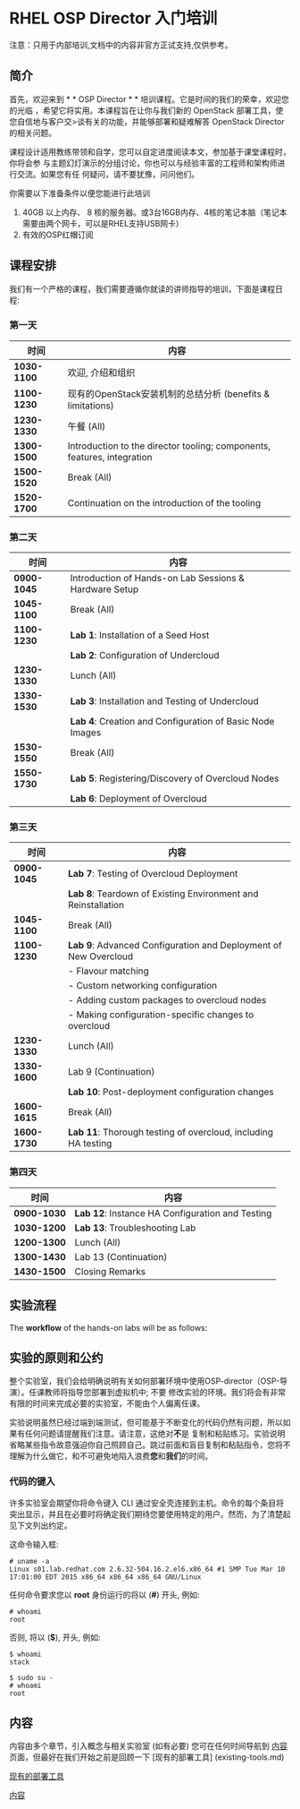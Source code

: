 RHEL OSP Director 入门培训
==================================

注意：只用于内部培训,文档中的内容非官方正试支持,仅供参考。

## 简介

首先，欢迎来到 * * OSP Director * * 培训课程。它是时间的我们的荣幸，欢迎您的光临
，希望它将实用。本课程旨在让你与我们新的 OpenStack 部署工具，使您自信地与客户交>谈有关的功能，并能够部署和疑难解答 OpenStack Director的相关问题。

课程设计适用教练带领和自学，您可以自定进度阅读本文，参加基于课堂课程时，你将会参
与主题幻灯演示的分组讨论，你也可以与经验丰富的工程师和架构师进行交流。如果您有任
何疑问，请不要犹豫，问问他们。


你需要以下准备条件以便您能进行此培训

1. 40GB 以上内存、 8 核的服务器。或3台16GB内存、4核的笔记本脑（笔记本需要由两个网卡，可以是RHEL支持USB网卡）
2. 有效的OSP红帽订阅

## 课程安排

我们有一个严格的课程，我们需要遵循你就读的讲师指导的培训，下面是课程日程:

### 第一天

时间          | 内容
------------- | -----------------
**1030-1100** | 欢迎, 介绍和组织
**1100-1230** | 现有的OpenStack安装机制的总结分析 (benefits & limitations)
**1230-1330** | 午餐 (All)
**1300-1500** | Introduction to the director tooling; components, features, integration
**1500-1520** | Break (All)
**1520-1700** | Continuation on the introduction of the tooling

### 第二天

时间          | 内容
------------- | -----------------
**0900-1045** | Introduction of Hands-on Lab Sessions & Hardware Setup
**1045-1100** | Break (All)
**1100-1230** | **Lab 1**: Installation of a Seed Host
              | **Lab 2**: Configuration of Undercloud
**1230-1330** | Lunch (All)
**1330-1530** | **Lab 3**: Installation and Testing of Undercloud
              | **Lab 4**: Creation and Configuration of Basic Node Images
**1530-1550** | Break (All)
**1550-1730** | **Lab 5**: Registering/Discovery of Overcloud Nodes
              | **Lab 6**: Deployment of Overcloud

### 第三天

时间          | 内容
------------- | -----------------
**0900-1045** | **Lab 7**: Testing of Overcloud Deployment
              | **Lab 8**: Teardown of Existing Environment and Reinstallation
**1045-1100** | Break (All)
**1100-1230** | **Lab 9**: Advanced Configuration and Deployment of New Overcloud
              | - Flavour matching
              | - Custom networking configuration
              | - Adding custom packages to overcloud nodes
              | - Making configuration-specific changes to overcloud
**1230-1330** | Lunch (All)
**1330-1600** | Lab 9 (Continuation)
              | **Lab 10**: Post-deployment configuration changes
**1600-1615** | Break (All)
**1600-1730** | **Lab 11**: Thorough testing of overcloud, including HA testing

### 第四天

时间          | 内容
------------- | -----------------
**0900-1030** | **Lab 12**: Instance HA Configuration and Testing
**1030-1200** | **Lab 13**: Troubleshooting Lab
**1200-1300** | Lunch (All)
**1300-1430** | Lab 13 (Continuation)
**1430-1500** | Closing Remarks


## 实验流程

The **workflow** of the hands-on labs will be as follows:

## 实验的原则和公约

整个实验室，我们会给明确说明有关如何部署环境中使用OSP-director（OSP-导演）。任课教师将指导您部署到虚拟机中; 不要 修改实验的环境。我们将会有非常有限的时间来完成必要的实验室，不能由个人偏离任课。

实验说明虽然已经过端到端测试，但可能基于不断变化的代码仍然有问题，所以如果有任何问题请提醒我们注意。请注意，这绝对**不**是 复制和粘贴练习。实验说明省略某些指令故意强迫你自己照顾自己。跳过前面和盲目复制和粘贴指令，您将不理解为什么做它，和不可避免地陷入浪费**您**和**我们**的时间。

### 代码的键入

许多实验室会期望你将命令键入 CLI 通过安全壳连接到主机。命令的每个条目将突出显示，并且在必要时将确定我们期待您要使用特定的用户。然而，为了清楚起见下文列出约定。

这命令输入框:

~~~
# uname -a
Linux s01.lab.redhat.com 2.6.32-504.16.2.el6.x86_64 #1 SMP Tue Mar 10 17:01:00 EDT 2015 x86_64 x86_64 x86_64 GNU/Linux
~~~

任何命令要求您以 **root** 身份运行的将以 (**#**) 开头, 例如:

~~~
# whoami
root
~~~

否则, 将以 (**$**), 开头, 例如:

~~~
$ whoami
stack

$ sudo su -
# whoami
root
~~~

## 内容

内容由多个章节，引入概念与相关实验室 (如有必要) 您可在任何时间导航到 [内容](contents.md) 页面，但最好在我们开始之前是回顾一下 [现有的部署工具] (existing-tools.md)

[现有的部署工具](existing-tools.md)

[内容](contents.md)
